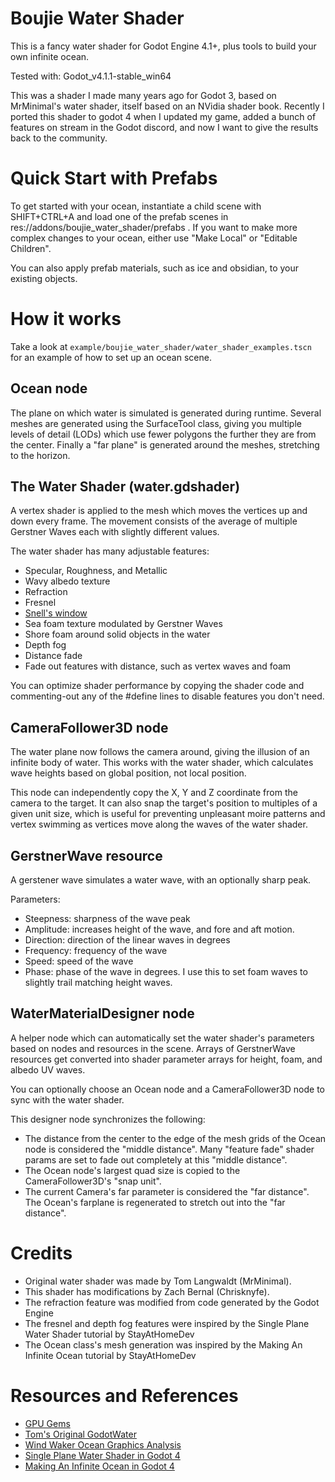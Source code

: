 # Boujie Water Shader
This is a fancy water shader for Godot Engine 4.1+, plus tools to build your own
infinite ocean.

Tested with: Godot_v4.1.1-stable_win64

This was a shader I made many years ago for Godot 3, based on MrMinimal's water
shader, itself based on an NVidia shader book. Recently I ported this shader
to godot 4 when I updated my game, added a bunch of features on stream in the
Godot discord, and now I want to give the results back to the community.

# Quick Start with Prefabs

To get started with your ocean, instantiate a child scene with SHIFT+CTRL+A and 
load one of the prefab scenes in res://addons/boujie_water_shader/prefabs .
If you want to make more complex changes to your ocean, either use "Make Local"
or "Editable Children".

You can also apply prefab materials, such as ice and obsidian, to your existing
objects.

# How it works

Take a look at `example/boujie_water_shader/water_shader_examples.tscn` for an
example of how to set up an ocean scene.

## Ocean node
The plane on which water is simulated is generated during runtime.
Several meshes are generated using the SurfaceTool class, giving you multiple
levels of detail (LODs) which use fewer polygons the further they are
from the center. Finally a "far plane" is generated around the meshes,
stretching to the horizon.

## The Water Shader (water.gdshader)
A vertex shader is applied to the mesh which moves the vertices up and down
every frame. The movement consists of the average of multiple Gerstner Waves 
each with slightly different values.

The water shader has many adjustable features:
 * Specular, Roughness, and Metallic 
 * Wavy albedo texture
 * Refraction
 * Fresnel
 * [Snell's window](https://en.wikipedia.org/wiki/Snell%27s_window)
 * Sea foam texture modulated by Gerstner Waves
 * Shore foam around solid objects in the water
 * Depth fog
 * Distance fade
 * Fade out features with distance, such as vertex waves and foam

You can optimize shader performance by copying the shader code and
commenting-out any of the #define lines to disable features you don't need.

## CameraFollower3D node
The water plane now follows the camera around, giving the illusion of an
infinite body of water. This works with the water shader, which calculates
wave heights based on global position, not local position.

This node can independently copy the X, Y and Z coordinate from the camera to
the target. It can also snap the target's position to multiples of a given unit
size, which is useful for preventing unpleasant moire patterns and vertex
swimming as vertices move along the waves of the water shader.

## GerstnerWave resource
A gerstener wave simulates a water wave, with an optionally sharp peak. 

Parameters:
 * Steepness: sharpness of the wave peak
 * Amplitude: increases height of the wave, and fore and aft motion.
 * Direction: direction of the linear waves in degrees
 * Frequency: frequency of the wave
 * Speed: speed of the wave
 * Phase: phase of the wave in degrees. I use this to set foam waves to slightly
	trail matching height waves.

## WaterMaterialDesigner node
A helper node which can automatically set the water shader's parameters based on
nodes and resources in the scene. Arrays of GerstnerWave resources get converted
into shader parameter arrays for height, foam, and albedo UV waves.

You can optionally choose an Ocean node and a CameraFollower3D node to sync
with the water shader. 

This designer node synchronizes the following:
 * The distance from the center to the edge of the mesh grids of the Ocean node
	is considered the "middle distance". Many "feature fade" shader params are
	set to fade out completely at this "middle distance".
 * The Ocean node's largest quad size is copied to the CameraFollower3D's
	"snap unit".
 * The current Camera's far parameter is considered the "far distance". 
	The Ocean's farplane is regenerated to stretch out into the "far distance".

# Credits
 * Original water shader was made by Tom Langwaldt (MrMinimal).
 * This shader has modifications by Zach Bernal (Chrisknyfe).
 * The refraction feature was modified from code generated by the Godot Engine
 * The fresnel and depth fog features were inspired by the Single Plane Water Shader tutorial by StayAtHomeDev
 * The Ocean class's mesh generation was inspired by the Making An Infinite Ocean tutorial by StayAtHomeDev

# Resources and References
 * [GPU Gems](https://developer.nvidia.com/gpugems/gpugems/part-i-natural-effects/chapter-1-effective-water-simulation-physical-models)
 * [Tom's Original GodotWater](https://gitlab.com/MrMinimal/GodotWater)
 * [Wind Waker Ocean Graphics Analysis](https://medium.com/@gordonnl/the-ocean-170fdfd659f1)
 * [Single Plane Water Shader in Godot 4](https://stayathomedev.com/tutorials/single-plane-water-shader/)
 * [Making An Infinite Ocean in Godot 4](https://stayathomedev.com/tutorials/making-an-infinite-ocean-in-godot-4/)
